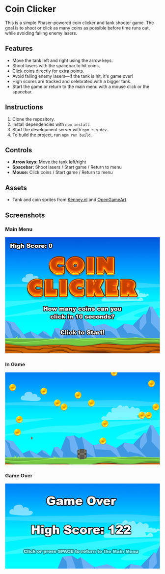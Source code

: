 # Coin Clicker

This is a simple Phaser-powered coin clicker and tank shooter game. The goal is to shoot or click as many coins as possible before time runs out, while avoiding falling enemy lasers.

## Features

- Move the tank left and right using the arrow keys.
- Shoot lasers with the spacebar to hit coins.
- Click coins directly for extra points.
- Avoid falling enemy lasers—if the tank is hit, it's game over!
- High scores are tracked and celebrated with a bigger tank.
- Start the game or return to the main menu with a mouse click or the spacebar.

## Instructions

1. Clone the repository.
2. Install dependencies with `npm install`.
3. Start the development server with `npm run dev`.
4. To build the project, run `npm run build`.

## Controls

- **Arrow keys:** Move the tank left/right
- **Spacebar:** Shoot lasers / Start game / Return to menu
- **Mouse:** Click coins / Start game / Return to menu

## Assets

- Tank and coin sprites from [Kenney.nl](https://kenney.nl/assets) and [OpenGameArt](https://opengameart.org/).

## Screenshots

### Main Menu
![Main Menu](screenshot.png)

### In Game
![In Game](ingame.png)

### Game Over
![Game Over](gameover.png)